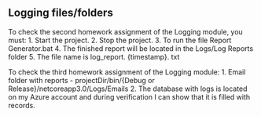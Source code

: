## Logging files/folders

To check the second homework assignment of the Logging module, you must:
	1. Start the project.
	2. Stop the project.
	3. To run the file Report Generator.bat
	4. The finished report will be located in the Logs/Log Reports folder
	5. The file name is log_report. {timestamp}. txt

To check the third homework assignment of the Logging module:
	1. Email folder with reports - projectDir/bin/{Debug or Release}/netcoreapp3.0/Logs/Emails
	2. The database with logs is located on my Azure account and during verification I can show that it is filled with records.